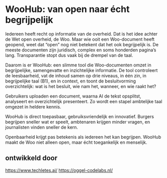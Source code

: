 # WooHub: van open naar écht begrijpelijk

Iedereen heeft recht op informatie van de overheid. Dat is het idee achter de Wet open overheid, de Woo. Maar wie ooit een Woo-document heeft geopend, weet dat “open” nog niet betekent dat het ook begrijpelijk is. De meeste documenten zijn juridisch, complex en soms honderden pagina’s lang. Transparantie stopt dus vaak bij de drempel van de taal.

Daarom is er WooHub: een slimme tool die Woo-documenten omzet in begrijpelijke, samengevatte en inzichtelijke informatie. De tool controleert de leesbaarheid, vat de inhoud samen op drie niveaus, in één zin, in begrijpelijke taal (B1), en in context, en toont de besluitvorming overzichtelijk: wat is het besluit, wie nam het, wanneer, en wie raakt het?

Gebruikers uploaden een document, waarna AI de tekst opsplitst, analyseert en overzichtelijk presenteert. Zo wordt een stapel ambtelijke taal omgezet in heldere kennis.

WooHub is direct toepasbaar, gebruiksvriendelijk en innovatief. Burgers begrijpen sneller wat er speelt, ambtenaren krijgen minder vragen, en journalisten vinden sneller de kern.

Openbaarheid krijgt pas betekenis als iedereen het kan begrijpen. WooHub maakt de Woo niet alleen open, maar écht toegankelijk en menselijk.

## ontwikkeld door

https://www.techletes.ai/
https://oggel-codelabs.nl/
